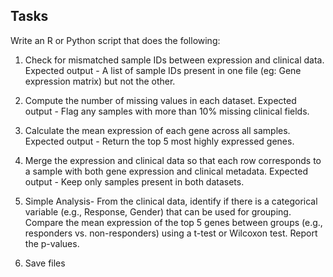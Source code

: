 ## Tasks

Write an R or Python script that does the following:

1. Check for mismatched sample IDs between expression and clinical data.
Expected output - A list of sample IDs present in one file (eg: Gene expression matrix) but not the other.

2. Compute the number of missing values in each dataset.
Expected output - Flag any samples with more than 10% missing clinical fields.

3. Calculate the mean expression of each gene across all samples.
Expected output - Return the top 5 most highly expressed genes.

4. Merge the expression and clinical data so that each row corresponds to a sample with both gene expression and clinical metadata.
Expected output - Keep only samples present in both datasets.

5. Simple Analysis-
From the clinical data, identify if there is a categorical variable (e.g., Response, Gender) that can be used for grouping.
Compare the mean expression of the top 5 genes between groups (e.g., responders vs. non-responders) using a t-test or Wilcoxon test.
Report the p-values.

6. Save files
